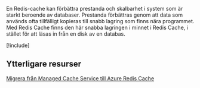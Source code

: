 En Redis-cache kan förbättra prestanda och skalbarhet i system som är starkt beroende av databaser. Prestanda förbättras genom att data som används ofta tillfälligt kopieras till snabb lagring som finns nära programmet. Med Redis Cache finns den här snabba lagringen i minnet i Redis Cache, i stället för att läsas in från en disk av en databas.

<!-- Cleanup sandbox -->
[!include[](../../../includes/azure-sandbox-cleanup.md)]

## <a name="additional-resources"></a>Ytterligare resurser

[Migrera från Managed Cache Service till Azure Redis Cache](https://docs.microsoft.com/azure/redis-cache/cache-migrate-to-redis)